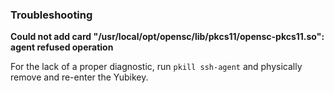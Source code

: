 ### Troubleshooting

**Could not add card "/usr/local/opt/opensc/lib/pkcs11/opensc-pkcs11.so": agent refused operation**

For the lack of a proper diagnostic, run `pkill ssh-agent` and physically remove and re-enter the Yubikey.
